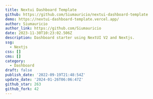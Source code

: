 ```yaml
---
title: Nextui Dashboard Template
github: https://github.com/Siumauricio/nextui-dashboard-template
demo: https://nextui-dashboard-template.vercel.app/
author: Siumauricio
author_link: https://github.com/Siumauricio
date: 2023-11-30T10:23:02.506Z
description: Dashboard starter using NextUI V2 and Nextjs.
ssg:
  - Nextjs
css: []
cms: []
category:
  - Dashboard
draft: false
publish_date: '2022-09-19T21:48:54Z'
update_date: '2024-01-26T06:06:47Z'
github_star: 263
github_fork: 42
---
```


